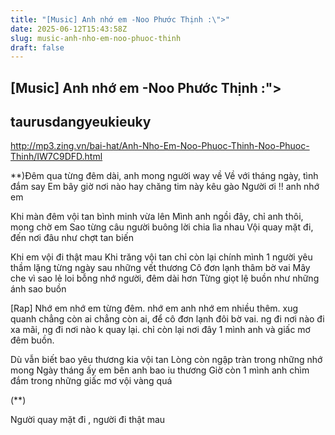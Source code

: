 ```yaml
---
title: "[Music] Anh nhớ em -Noo Phước Thịnh :\">"
date: 2025-06-12T15:43:58Z
slug: music-anh-nho-em-noo-phuoc-thinh
draft: false
---
```


## [Music] Anh nhớ em -Noo Phước Thịnh :">

## taurusdangyeukieuky

http://mp3.zing.vn/bai-hat/Anh-Nho-Em-Noo-Phuoc-Thinh-Noo-Phuoc-Thinh/IW7C9DFD.html
 
 
**)Đêm qua từng đêm dài, anh mong người way về 
Về với tháng ngày, tình đắm say 
Em bây giờ nơi nào hay chăng tim này kêu gào 
Người ơi !! anh nhớ em 

Khi màn đêm vội tan bình minh vừa lên 
Mình anh ngồi đây, chỉ anh thôi, mong chờ em 
Sao từng câu người buông lời chia lìa nhau 
Vội quay mặt đi, đến nơi đâu như chợt tan biến 

Khi em vội đi thật mau 
Khi trăng vội tan chỉ còn lại chính mình 
1 người yêu thầm lặng từng ngày sau những vết thương 
Cô đơn lạnh thâm bờ vai 
Mây che vì sao lẻ loi bỗng nhớ người, đêm dài hơn 
Từng giọt lệ buồn như những ánh sao buồn 

[Rap] Nhớ em nhớ em từng đêm. nhớ em anh nhớ em nhiều thêm. xug quanh chẳng còn ai chẳng còn ai, để cô đơn lạnh đôi bờ vai. ng đi nơi nào đi xa mãi, ng đi nơi nào k quay lại. chỉ còn lại nơi đây 1 mình anh và giấc mơ đêm buồn.

Dù vẫn biết bao yêu thương kia vội tan 
Lòng còn ngập tràn trong những nhớ mong 
Ngày tháng ấy em bên anh bao iu thương 
Giờ còn 1 mình anh chìm đắm trong những giấc mơ vội vàng quá 

 

(**) 

Người quay mặt đi , người đi thật mau